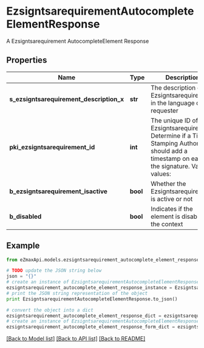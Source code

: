 # EzsigntsarequirementAutocompleteElementResponse

A Ezsigntsarequirement AutocompleteElement Response

## Properties

Name | Type | Description | Notes
------------ | ------------- | ------------- | -------------
**s_ezsigntsarequirement_description_x** | **str** | The description of the Ezsigntsarequirement in the language of the requester | 
**pki_ezsigntsarequirement_id** | **int** | The unique ID of the Ezsigntsarequirement.  Determine if a Time Stamping Authority should add a timestamp on each of the signature. Valid values:  |Value|Description| |-|-| |1|No. TSA Timestamping will requested. This will make all signatures a lot faster since no round-trip to the TSA server will be required. Timestamping will be made using eZsign server&#39;s time.| |2|Best effort. Timestamping from a Time Stamping Authority will be requested but is not mandatory. In the very improbable case it cannot be completed, the timestamping will be made using eZsign server&#39;s time. **Additional fee applies**| |3|Mandatory. Timestamping from a Time Stamping Authority will be requested and is mandatory. In the very improbable case it cannot be completed, the signature will fail and the user will be asked to retry. **Additional fee applies**| | 
**b_ezsigntsarequirement_isactive** | **bool** | Whether the Ezsigntsarequirement is active or not | 
**b_disabled** | **bool** | Indicates if the element is disabled in the context | 

## Example

```python
from eZmaxApi.models.ezsigntsarequirement_autocomplete_element_response import EzsigntsarequirementAutocompleteElementResponse

# TODO update the JSON string below
json = "{}"
# create an instance of EzsigntsarequirementAutocompleteElementResponse from a JSON string
ezsigntsarequirement_autocomplete_element_response_instance = EzsigntsarequirementAutocompleteElementResponse.from_json(json)
# print the JSON string representation of the object
print EzsigntsarequirementAutocompleteElementResponse.to_json()

# convert the object into a dict
ezsigntsarequirement_autocomplete_element_response_dict = ezsigntsarequirement_autocomplete_element_response_instance.to_dict()
# create an instance of EzsigntsarequirementAutocompleteElementResponse from a dict
ezsigntsarequirement_autocomplete_element_response_form_dict = ezsigntsarequirement_autocomplete_element_response.from_dict(ezsigntsarequirement_autocomplete_element_response_dict)
```
[[Back to Model list]](../README.md#documentation-for-models) [[Back to API list]](../README.md#documentation-for-api-endpoints) [[Back to README]](../README.md)


